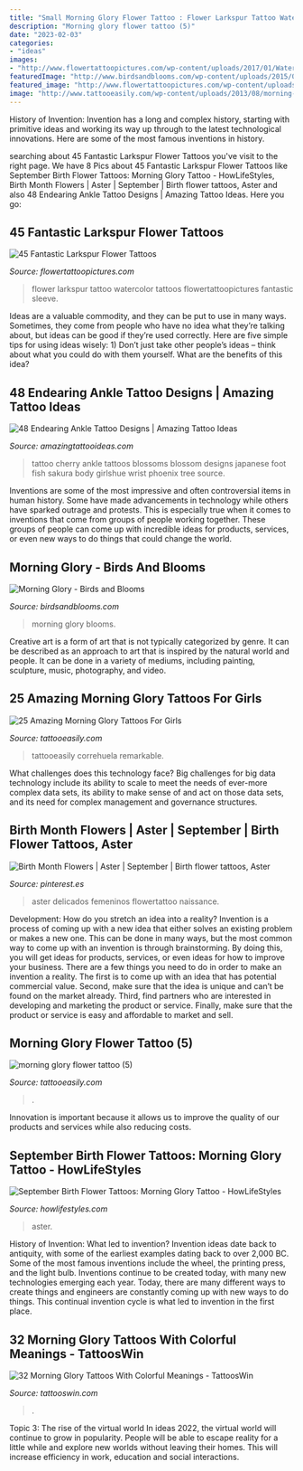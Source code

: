 ```yaml
---
title: "Small Morning Glory Flower Tattoo : Flower Larkspur Tattoo Watercolor Tattoos Flowertattoopictures Fantastic Sleeve"
description: "Morning glory flower tattoo (5)"
date: "2023-02-03"
categories:
- "ideas"
images:
- "http://www.flowertattoopictures.com/wp-content/uploads/2017/01/Watercolor-Larkspur-Flower-Tattoo-Design.jpg"
featuredImage: "http://www.birdsandblooms.com/wp-content/uploads/2015/03/mglory10.jpg"
featured_image: "http://www.flowertattoopictures.com/wp-content/uploads/2017/01/Watercolor-Larkspur-Flower-Tattoo-Design.jpg"
image: "http://www.tattooeasily.com/wp-content/uploads/2013/08/morning-glory-flower-tattoo-5.jpg"
---
```



History of Invention:
Invention has a long and complex history, starting with primitive ideas and working its way up through to the latest technological innovations. Here are some of the most famous inventions in history.

	

		
searching about 45 Fantastic Larkspur Flower Tattoos you've visit to the right page. We have 8 Pics about 45 Fantastic Larkspur Flower Tattoos like September Birth Flower Tattoos: Morning Glory Tattoo - HowLifeStyles, Birth Month Flowers | Aster | September | Birth flower tattoos, Aster and also 48 Endearing Ankle Tattoo Designs | Amazing Tattoo Ideas. Here you go:
		
    
## 45 Fantastic Larkspur Flower Tattoos

<img loading=lazy src="http://www.flowertattoopictures.com/wp-content/uploads/2017/01/Watercolor-Larkspur-Flower-Tattoo-Design.jpg" onerror="this.onerror=null;this.src='https://tse3.mm.bing.net/th?id=OIP.qsJ7sOuBhwTK6tCkQmaAVAHaHa&amp;pid=15.1';" alt="45 Fantastic Larkspur Flower Tattoos">

_Source: flowertattoopictures.com_

>flower larkspur tattoo watercolor tattoos flowertattoopictures fantastic sleeve. 

	

Ideas are a valuable commodity, and they can be put to use in many ways. Sometimes, they come from people who have no idea what they’re talking about, but ideas can be good if they’re used correctly. Here are five simple tips for using ideas wisely: 1) Don’t just take other people’s ideas – think about what you could do with them yourself. What are the benefits of this idea?

    
## 48 Endearing Ankle Tattoo Designs | Amazing Tattoo Ideas

<img loading=lazy src="https://www.amazingtattooideas.com/wp-content/uploads/2016/02/cherry-blossom-ankle-tattoo.jpg" onerror="this.onerror=null;this.src='https://tse1.mm.bing.net/th?id=OIP.k0y09dWwqE7-jhGNNAguUgHaF6&amp;pid=15.1';" alt="48 Endearing Ankle Tattoo Designs | Amazing Tattoo Ideas">

_Source: amazingtattooideas.com_

>tattoo cherry ankle tattoos blossoms blossom designs japanese foot fish sakura body girlshue wrist phoenix tree source. 

	

Inventions are some of the most impressive and often controversial items in human history. Some have made advancements in technology while others have sparked outrage and protests. This is especially true when it comes to inventions that come from groups of people working together. These groups of people can come up with incredible ideas for products, services, or even new ways to do things that could change the world.

    
## Morning Glory - Birds And Blooms

<img loading=lazy src="http://www.birdsandblooms.com/wp-content/uploads/2015/03/mglory10.jpg" onerror="this.onerror=null;this.src='https://tse3.mm.bing.net/th?id=OIP.WiCijSFDLUNRXHo8jcLI9wHaF7&amp;pid=15.1';" alt="Morning Glory - Birds and Blooms">

_Source: birdsandblooms.com_

>morning glory blooms. 

	

Creative art is a form of art that is not typically categorized by genre. It can be described as an approach to art that is inspired by the natural world and people. It can be done in a variety of mediums, including painting, sculpture, music, photography, and video.

    
## 25 Amazing Morning Glory Tattoos For Girls

<img loading=lazy src="https://www.tattooeasily.com/wp-content/uploads/2013/08/morning-glory-flower-tattoo-14.jpg" onerror="this.onerror=null;this.src='https://tse1.mm.bing.net/th?id=OIP.ZYMG1LTu4V7xAA90VvOmvAHaJ3&amp;pid=15.1';" alt="25 Amazing Morning Glory Tattoos For Girls">

_Source: tattooeasily.com_

>tattooeasily correhuela remarkable. 

	

What challenges does this technology face?
Big challenges for big data technology include its ability to scale to meet the needs of ever-more complex data sets, its ability to make sense of and act on those data sets, and its need for complex management and governance structures.

    
## Birth Month Flowers | Aster | September | Birth Flower Tattoos, Aster

<img loading=lazy src="https://i.pinimg.com/originals/81/8c/4e/818c4eab9e05e81105475512b66bbe34.jpg" onerror="this.onerror=null;this.src='https://tse1.mm.bing.net/th?id=OIP.alLj2AuvVDXN9dDpcNdz_AHaJQ&amp;pid=15.1';" alt="Birth Month Flowers | Aster | September | Birth flower tattoos, Aster">

_Source: pinterest.es_

>aster delicados femeninos flowertattoo naissance. 

	

Development: How do you stretch an idea into a reality?
Invention is a process of coming up with a new idea that either solves an existing problem or makes a new one. This can be done in many ways, but the most common way to come up with an invention is through brainstorming. By doing this, you will get ideas for products, services, or even ideas for how to improve your business.
There are a few things you need to do in order to make an invention a reality. The first is to come up with an idea that has potential commercial value. Second, make sure that the idea is unique and can’t be found on the market already. Third, find partners who are interested in developing and marketing the product or service. Finally, make sure that the product or service is easy and affordable to market and sell.

    
## Morning Glory Flower Tattoo (5)

<img loading=lazy src="http://www.tattooeasily.com/wp-content/uploads/2013/08/morning-glory-flower-tattoo-5.jpg" onerror="this.onerror=null;this.src='https://tse2.mm.bing.net/th?id=OIP.NLgC5p9goU1t4F_gUy_K0wHaJ0&amp;pid=15.1';" alt="morning glory flower tattoo (5)">

_Source: tattooeasily.com_

>. 

	

Innovation is important because it allows us to improve the quality of our products and services while also reducing costs.

    
## September Birth Flower Tattoos: Morning Glory Tattoo - HowLifeStyles

<img loading=lazy src="https://secureservercdn.net/198.71.233.83/xv1.bec.myftpupload.com/wp-content/uploads/2021/07/September-Birth-Flower-Tattoos-2021073101.jpg" onerror="this.onerror=null;this.src='https://tse2.mm.bing.net/th?id=OIP.9-8n5ksGpyzKjzlr5CsxcgHaJQ&amp;pid=15.1';" alt="September Birth Flower Tattoos: Morning Glory Tattoo - HowLifeStyles">

_Source: howlifestyles.com_

>aster. 

	

History of Invention: What led to invention?
Invention ideas date back to antiquity, with some of the earliest examples dating back to over 2,000 BC. Some of the most famous inventions include the wheel, the printing press, and the light bulb. Inventions continue to be created today, with many new technologies emerging each year. Today, there are many different ways to create things and engineers are constantly coming up with new ways to do things. This continual invention cycle is what led to invention in the first place.

    
## 32 Morning Glory Tattoos With Colorful Meanings - TattoosWin

<img loading=lazy src="https://tattooswin.com/wp-content/uploads/2016/12/44b66a791db74514d0463f7c922684ba.jpg" onerror="this.onerror=null;this.src='https://tse4.mm.bing.net/th?id=OIP.dGp1HkI97W1X7pJZkMlAKQHaJ0&amp;pid=15.1';" alt="32 Morning Glory Tattoos With Colorful Meanings - TattoosWin">

_Source: tattooswin.com_

>. 

	

Topic 3: The rise of the virtual world
In ideas 2022, the virtual world will continue to grow in popularity. People will be able to escape reality for a little while and explore new worlds without leaving their homes. This will increase efficiency in work, education and social interactions.

